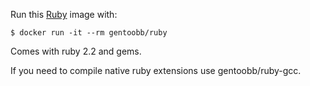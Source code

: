 Run this [Ruby][] image with:

    $ docker run -it --rm gentoobb/ruby

Comes with ruby 2.2 and gems.

If you need to compile native ruby extensions use gentoobb/ruby-gcc.

[Ruby]: http://ruby-lang.org/
